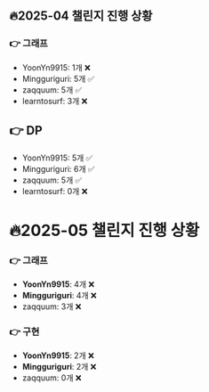 ## 🔥2025-04 챌린지 진행 상황
### 👉 그래프
- YoonYn9915: 1개 ❌
- Mingguriguri: 5개 ✅
- zaqquum: 5개 ✅
- learntosurf: 3개 ❌


## 👉 DP
- YoonYn9915: 5개 ✅
- Mingguriguri: 6개 ✅
- zaqquum: 5개 ✅
- learntosurf: 0개 ❌

# 🔥2025-05 챌린지 진행 상황

### 👉 그래프
- **YoonYn9915**: 4개 ❌
- **Mingguriguri**: 4개 ❌
- zaqquum: 3개 ❌


### 👉 구현
- **YoonYn9915**: 2개 ❌
- **Mingguriguri**: 2개 ❌
- zaqquum: 0개 ❌





